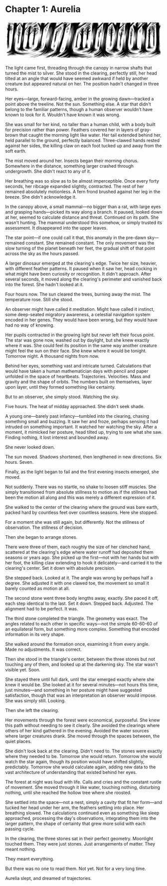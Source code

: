 # Chapter 1: Aurelia

![Chapter Image](../images/chapterImages/genesis_sketch_00053_.png)


The light came first, threading through the canopy in narrow shafts that turned the mist to silver. She stood in the clearing, perfectly still, her head tilted at an angle that would have seemed awkward if held by another creature but appeared natural on her. The position hadn't changed in three hours.

Her eyes—large, forward-facing, amber in the growing dawn—tracked a point above the treeline. Not the sun. Something else. A star that didn't belong to the familiar patterns, though a human observer wouldn't have known to look for it. Wouldn't have known it was wrong.

She was small for her kind, no taller than a human child, with a body built for precision rather than power. Feathers covered her in layers of gray-brown that caught the morning light like water. Her tail extended behind her, held parallel to the ground, perfectly balanced. Three-clawed hands rested against her sides, the killing claw on each foot tucked up and away from the soft earth.

The mist moved around her. Insects began their morning chorus. Somewhere in the distance, something larger crashed through undergrowth. She didn't react to any of it.

Her breathing was so slow as to be almost imperceptible. Once every forty seconds, her ribcage expanded slightly, contracted. The rest of her remained absolutely motionless. A fern frond brushed against her leg in the breeze. She didn't acknowledge it.

In the canopy above, a small mammal—no bigger than a rat, with large eyes and grasping hands—picked its way along a branch. It paused, looked down at her, seemed to calculate distance and threat. Continued on its path. She wasn't hunting. The mammal understood this somehow, or simply trusted its assessment. It disappeared into the upper leaves.

The star point—if one could call it that, this anomaly in the pre-dawn sky—remained constant. She remained constant. The only movement was the slow turning of the planet beneath her feet, the gradual shift of that point across the sky as the hours passed.

A larger dinosaur emerged at the clearing's edge. Twice her size, heavier, with different feather patterns. It paused when it saw her, head cocking in what might have been curiosity or recognition. It didn't approach. After several seconds, it moved along the clearing's perimeter and vanished back into the forest. She hadn't looked at it.

Four hours now. The sun cleared the trees, burning away the mist. The temperature rose. Still she stood.

An observer might have called it meditation. Might have called it instinct, some deep-seated migratory awareness, a celestial navigation system encoded in her genes. They would have been wrong, but they would have had no way of knowing.

Her pupils contracted in the growing light but never left their focus point. The star was gone now, washed out by daylight, but she knew exactly where it was. She could feel its position in the same way another creature might feel the sun on their face. She knew where it would be tonight. Tomorrow night. A thousand nights from now.

Behind her eyes, something vast and intricate turned. Calculations that would have taken a human mathematician days with pencil and paper unfolded in the space of heartbeats. Trajectories. Velocities. Mass and gravity and the shape of orbits. The numbers built on themselves, layer upon layer, until they formed something like certainty.

But to an observer, she simply stood. Watching the sky.

Five hours. The heat of midday approached. She didn't seek shade.

A young one—barely past infancy—tumbled into the clearing, chasing something small and buzzing. It saw her and froze, perhaps sensing it had intruded on something important. It watched her watching the sky. After a moment, it mimicked her posture, head tilted up, trying to see what she saw. Finding nothing, it lost interest and bounded away.

She never looked down.

The sun moved. Shadows shortened, then lengthened in new directions. Six hours. Seven.

Finally, as the light began to fail and the first evening insects emerged, she moved.

Not suddenly. There was no startle, no shake to loosen stiff muscles. She simply transitioned from absolute stillness to motion as if the stillness had been the motion all along and this was merely a different expression of it.

She walked to the center of the clearing where the ground was bare earth, packed hard by countless feet over countless seasons. Here she stopped.

For a moment she was still again, but differently. Not the stillness of observation. The stillness of decision.

Then she began to arrange stones.

There were three of them, each roughly the size of her clenched hand, scattered at the clearing's edge where water runoff had deposited them seasons or years ago. She picked up the first—not with her hands but with her foot, the killing claw extending to hook it delicately—and carried it to the clearing's center. Set it down with absolute precision.

She stepped back. Looked at it. The angle was wrong by perhaps half a degree. She adjusted it with one clawed toe, the movement so small it barely counted as motion at all.

The second stone went three body lengths away, exactly. She paced it off, each step identical to the last. Set it down. Stepped back. Adjusted. The alignment had to be perfect. It was.

The third stone completed the triangle. The geometry was exact. The angles related to each other in specific ways—not the simple 60-60-60 of an equilateral form, but something more complex. Something that encoded information in its very shape.

She walked around the formation once, examining it from every angle. Made no adjustments. It was correct.

Then she stood in the triangle's center, between the three stones but not touching any of them, and looked up at the darkening sky. The star wasn't visible yet. Soon.

She stayed there until full dark, until the star emerged exactly where she knew it would be. She looked at it for several minutes—not hours this time, just minutes—and something in her posture might have suggested satisfaction, though that was an interpretation an observer would impose. She was simply still. Looking.

Then she left the clearing.

Her movements through the forest were economical, purposeful. She knew this path without needing to see it clearly. She avoided the clearings where others of her kind gathered in the evening. Avoided the water sources where larger creatures drank. She moved through the spaces between, the quiet places.

She didn't look back at the clearing. Didn't need to. The stones were exactly where they needed to be. Tomorrow she would return. Tomorrow she would watch the star again, though its position would have shifted slightly, predictably. Tomorrow she would calculate again, adding new data to the vast architecture of understanding that existed behind her eyes.

The forest at night was loud with life. Calls and cries and the constant rustle of movement. She moved through it like water, touching nothing, disturbing nothing, until she reached the hollow tree where she roosted.

She settled into the space—not a nest, simply a cavity that fit her form—and tucked her head under her arm, the feathers settling into place. Her breathing slowed. The calculations continued even as something like sleep approached, processing the day's observations, integrating them into the larger pattern, the shape of certainty that grew more solid with each passing cycle.

In the clearing, the three stones sat in their perfect geometry. Moonlight touched them. They were just stones. Just arrangements of matter. They meant nothing.

They meant everything.

But there was no one to read them. Not yet. Not for a very long time.

Aurelia slept, and dreamed of trajectories.
